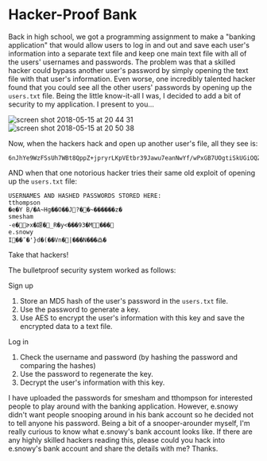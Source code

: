 # Hacker-Proof Bank

Back in high school, we got a programming assignment to make a "banking application" that would allow users to log in and out and save each user's information into a separate text file and keep one main text file with all of the users' usernames and passwords. The problem was that a skilled hacker could bypass another user's password by simply opening the text file with that user's information. Even worse, one incredibly talented hacker found that you could see all the other users' passwords by opening up the `users.txt` file. Being the little know-it-all I was, I decided to add a bit of security to my application. I present to you...

![screen shot 2018-05-15 at 20 44 31](https://user-images.githubusercontent.com/28049022/40077081-d8ffea92-5880-11e8-978c-c1c6040c5200.png)
![screen shot 2018-05-15 at 20 50 38](https://user-images.githubusercontent.com/28049022/40077939-6768dcf6-5883-11e8-849d-65f241f1c0a4.png)


Now, when the hackers hack and open up another user's file, all they see is:

```
6nJhYe9WzFSsUh7WBt8QppZ+jpryrLKpVEtbr39Jawu7eanNwYf/wPxGB7UOgtiSkUGiOQZY1BkVKtA6NlLKxg==
```

AND when that one notorious hacker tries their same old exploit of opening up the `users.txt` file:

```
USERNAMES AND HASHED PASSWORDS STORED HERE:
tthompson
�e�Y B/�A~Hg��O��J?��~������z�
smesham
-e�ɚx�䜑�_R�y<���93�M���
e.snowy
I��¯�'}d�(��Vn�|���N���߷�
```

Take that hackers!

The bulletproof security system worked as follows:

Sign up
1. Store an MD5 hash of the user's password in the `users.txt` file.
2. Use the password to generate a key.
3. Use AES to encrypt the user's information with this key and save the encrypted data to a text file.

Log in
1. Check the username and password (by hashing the password and comparing the hashes)
2. Use the password to regenerate the key.
3. Decrypt the user's information with this key.

I have uploaded the passwords for smesham and tthompson for interested people to play around with the banking application. However, e.snowy didn't want people snooping around in his bank account so he decided not to tell anyone his password. Being a bit of a snooper-arounder myself, I'm really curious to know what e.snowy's bank account looks like. If there are any highly skilled hackers reading this, please could you hack into e.snowy's bank account and share the details with me? Thanks.

